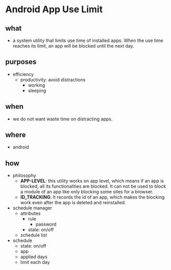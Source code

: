 # Android App Use Limit

## what

- a system utility that limits use time of installed apps. When the use time reaches its limit, an app will be blocked until the next day.  

## purposes

- efficiency
    - productivity: avoid distractions
        - working
        - sleeping

## when

- we do not want waste time on distracting apps.

## where

- android

## how

- philosophy
    - **APP-LEVEL**: this utility works on app level, which means if an app is blocked, all its functionalities are blocked. It can not be used to block a module of an app like only blocking some sites for a browser.
    - **ID_TRACKING**: It records the id of an app, which makes the blocking work even after the app is deleted and reinstalled.
- schedule manager
    - attributes
        - rule
            - password
        - state: on/off
    - schedule list
- schedule
    - state: on/off
    - app
    - applied days
    - limit each day